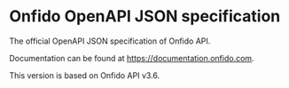 # Onfido OpenAPI JSON specification

The official OpenAPI JSON specification of Onfido API.

Documentation can be found at <https://documentation.onfido.com>.

This version is based on Onfido API v3.6.
